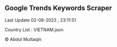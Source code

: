 

## Google Trends Keywords Scraper 
 
Last Update 02-08-2023 , 23:11:51

Country List :
VIETNAM.json



© Abdul Muttaqin 
